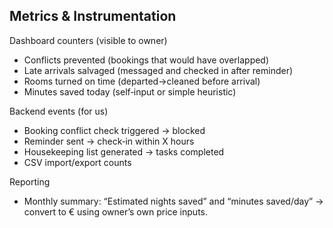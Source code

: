 ## Metrics & Instrumentation

Dashboard counters (visible to owner)
- Conflicts prevented (bookings that would have overlapped)
- Late arrivals salvaged (messaged and checked in after reminder)
- Rooms turned on time (departed→cleaned before arrival)
- Minutes saved today (self‑input or simple heuristic)

Backend events (for us)
- Booking conflict check triggered → blocked
- Reminder sent → check‑in within X hours
- Housekeeping list generated → tasks completed
- CSV import/export counts

Reporting
- Monthly summary: “Estimated nights saved” and “minutes saved/day” → convert to € using owner’s own price inputs.

